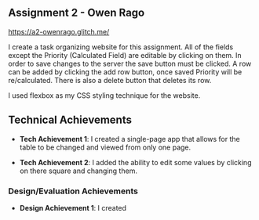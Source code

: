 ## Assignment 2 - Owen Rago
https://a2-owenrago.glitch.me/

I create a task organizing website for this assignment. All of the fields except the Priority (Calculated Field) are editable by clicking on them. In order to save changes to the server the save button must be clicked. A row can be added by clicking the add row button, once saved Priority will be re/calculated. There is also a delete button that deletes its row.

I used flexbox as my CSS styling technique for the website.

## Technical Achievements
- **Tech Achievement 1**: I created a single-page app that allows for the table to be changed and viewed from only one page.

- **Tech Achievement 2**: I added the ability to edit some values by clicking on there square and changing them.

### Design/Evaluation Achievements
- **Design Achievement 1**: I created
